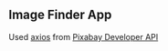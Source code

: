 ## Image Finder App

Used [axios](https://axios-http.com/) from
[Pixabay Developer API](https://pixabay.com/service/about/api/)
